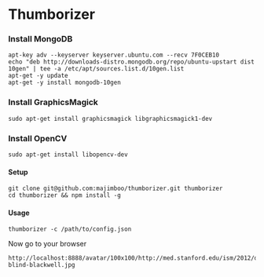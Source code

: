 Thumborizer
===========

### Install MongoDB

	apt-key adv --keyserver keyserver.ubuntu.com --recv 7F0CEB10
	echo "deb http://downloads-distro.mongodb.org/repo/ubuntu-upstart dist 10gen" | tee -a /etc/apt/sources.list.d/10gen.list
	apt-get -y update
	apt-get -y install mongodb-10gen

### Install GraphicsMagick

	sudo apt-get install graphicsmagick libgraphicsmagick1-dev

### Install OpenCV

	sudo apt-get install libopencv-dev

#### Setup

    git clone git@github.com:majimboo/thumborizer.git thumborizer
    cd thumborizer && npm install -g

#### Usage

	thumborizer -c /path/to/config.json

Now go to your browser

    http://localhost:8888/avatar/100x100/http://med.stanford.edu/ism/2012/downloads/face-blind-blackwell.jpg
